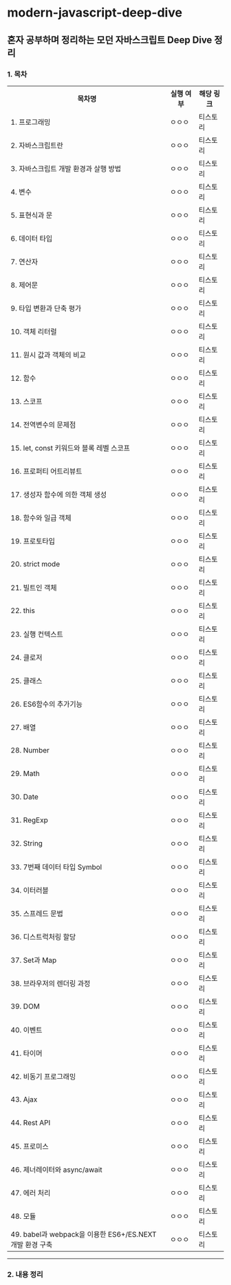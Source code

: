 # modern-javascript-deep-dive
## 혼자 공부하며 정리하는 모던 자바스크립트 Deep Dive 정리

<h3>
  1. 목차
</h3>
<table>
  <tr>
    <th>목차명</th>
    <th>실행 여부</th>
    <th>해당 링크</th>
  </tr>
  <tr>
    <td>1. 프로그래밍</td>
    <td>ㅇㅇㅇ</td>
    <td href="https://hazel-blog.tistory.com/8">티스토리</td>
  </tr>
  <tr>
    <td>2. 자바스크립트란</td>
    <td>ㅇㅇㅇ</td>
    <td>티스토리</td>
  </tr>
    <tr>
    <td>3. 자바스크립트 개발 환경과 살행 방법</td>
    <td>ㅇㅇㅇ</td>
    <td>티스토리</td>
  </tr>
    <tr>
    <td>4. 변수</td>
    <td>ㅇㅇㅇ</td>
    <td>티스토리</td>
  </tr>
    <tr>
    <td>5. 표현식과 문</td>
    <td>ㅇㅇㅇ</td>
    <td>티스토리</td>
  </tr>
    <tr>
    <td>6. 데이터 타입</td>
    <td>ㅇㅇㅇ</td>
    <td>티스토리</td>
  </tr>
    <tr>
    <td>7. 연산자</td>
    <td>ㅇㅇㅇ</td>
    <td>티스토리</td>
  </tr>
    <tr>
    <td>8. 제어문</td>
    <td>ㅇㅇㅇ</td>
    <td>티스토리</td>
  </tr>
    <tr>
    <td>9. 타입 변환과 단축 평가</td>
    <td>ㅇㅇㅇ</td>
    <td>티스토리</td>
  </tr>
    <tr>
    <td>10. 객체 리터럴</td>
    <td>ㅇㅇㅇ</td>
    <td>티스토리</td>
  </tr>
    <tr>
    <td>11. 원시 값과 객체의 비교</td>
    <td>ㅇㅇㅇ</td>
    <td>티스토리</td>
  </tr>
    <tr>
    <td>12. 함수</td>
    <td>ㅇㅇㅇ</td>
    <td>티스토리</td>
  </tr>
    <tr>
    <td>13. 스코프</td>
    <td>ㅇㅇㅇ</td>
    <td>티스토리</td>
  </tr>
    <tr>
    <td>14. 전역변수의 문제점</td>
    <td>ㅇㅇㅇ</td>
    <td>티스토리</td>
  </tr>
    <tr>
    <td>15. let, const 키워드와 블록 레벨 스코프</td>
    <td>ㅇㅇㅇ</td>
    <td>티스토리</td>
  </tr>
    <tr>
    <td>16. 프로퍼티 어트리뷰트</td>
    <td>ㅇㅇㅇ</td>
    <td>티스토리</td>
  </tr>
    <tr>
    <td>17. 생성자 함수에 의한 객체 생성</td>
    <td>ㅇㅇㅇ</td>
    <td>티스토리</td>
  </tr>
    <tr>
    <td>18. 함수와 일급 객체</td>
    <td>ㅇㅇㅇ</td>
    <td>티스토리</td>
  </tr>
    <tr>
    <td>19. 프로토타입</td>
    <td>ㅇㅇㅇ</td>
    <td>티스토리</td>
  </tr>
    <tr>
    <td>20. strict mode</td>
    <td>ㅇㅇㅇ</td>
    <td>티스토리</td>
  </tr>
    <tr>
    <td>21. 빌트인 객체</td>
    <td>ㅇㅇㅇ</td>
    <td>티스토리</td>
  </tr>
    <tr>
    <td>22. this</td>
    <td>ㅇㅇㅇ</td>
    <td>티스토리</td>
  </tr>
    <tr>
    <td>23. 실행 컨텍스트</td>
    <td>ㅇㅇㅇ</td>
    <td>티스토리</td>
  </tr>
    <tr>
    <td>24. 클로저</td>
    <td>ㅇㅇㅇ</td>
    <td>티스토리</td>
  </tr>
    <tr>
    <td>25. 클래스</td>
    <td>ㅇㅇㅇ</td>
    <td>티스토리</td>
  </tr>
    <tr>
    <td>26. ES6함수의 추가기능</td>
    <td>ㅇㅇㅇ</td>
    <td>티스토리</td>
  </tr>
    <tr>
    <td>27. 배열</td>
    <td>ㅇㅇㅇ</td>
    <td>티스토리</td>
  </tr>
    <tr>
    <td>28. Number</td>
    <td>ㅇㅇㅇ</td>
    <td>티스토리</td>
  </tr>
    <tr>
    <td>29. Math</td>
    <td>ㅇㅇㅇ</td>
    <td>티스토리</td>
  </tr>
    <tr>
    <td>30. Date</td>
    <td>ㅇㅇㅇ</td>
    <td>티스토리</td>
  </tr>
    <tr>
    <td>31. RegExp</td>
    <td>ㅇㅇㅇ</td>
    <td>티스토리</td>
  </tr>
    <tr>
    <td>32. String</td>
    <td>ㅇㅇㅇ</td>
    <td>티스토리</td>
  </tr>
    <tr>
    <td>33. 7번째 데이터 타입 Symbol</td>
    <td>ㅇㅇㅇ</td>
    <td>티스토리</td>
  </tr>
    <tr>
    <td>34. 이터러블</td>
    <td>ㅇㅇㅇ</td>
    <td>티스토리</td>
  </tr>
    <tr>
    <td>35. 스프레드 문법</td>
    <td>ㅇㅇㅇ</td>
    <td>티스토리</td>
  </tr>
    <tr>
    <td>36. 디스트럭처링 할당</td>
    <td>ㅇㅇㅇ</td>
    <td>티스토리</td>
  </tr>
    <tr>
    <td>37. Set과 Map</td>
    <td>ㅇㅇㅇ</td>
    <td>티스토리</td>
  </tr>
    <tr>
    <td>38. 브라우저의 렌더링 과정</td>
    <td>ㅇㅇㅇ</td>
    <td>티스토리</td>
  </tr>
    <tr>
    <td>39. DOM</td>
    <td>ㅇㅇㅇ</td>
    <td>티스토리</td>
  </tr>
    <tr>
    <td>40. 이벤트</td>
    <td>ㅇㅇㅇ</td>
    <td>티스토리</td>
  </tr>
    <tr>
    <td>41. 타이머</td>
    <td>ㅇㅇㅇ</td>
    <td>티스토리</td>
  </tr>
    <tr>
    <td>42. 비동기 프로그래밍</td>
    <td>ㅇㅇㅇ</td>
    <td>티스토리</td>
  </tr>
    <tr>
    <td>43. Ajax</td>
    <td>ㅇㅇㅇ</td>
    <td>티스토리</td>
  </tr>
    <tr>
    <td>44. Rest API</td>
    <td>ㅇㅇㅇ</td>
    <td>티스토리</td>
  </tr>
    <tr>
    <td>45. 프로미스</td>
    <td>ㅇㅇㅇ</td>
    <td>티스토리</td>
  </tr>
      <tr>
    <td>46. 제너레이터와 async/await</td>
    <td>ㅇㅇㅇ</td>
    <td>티스토리</td>
  </tr>
    <tr>
    <td>47. 에러 처리</td>
    <td>ㅇㅇㅇ</td>
    <td>티스토리</td>
  </tr>
    <tr>
    <td>48. 모듈</td>
    <td>ㅇㅇㅇ</td>
    <td>티스토리</td>
  </tr>
      <tr>
    <td>49. babel과 webpack을 이용한 ES6+/ES.NEXT 개발 환경 구축</td>
    <td>ㅇㅇㅇ</td>
    <td>티스토리</td>
  </tr>
</table>

<hr>
<h3>
  2. 내용 정리
</h3>



